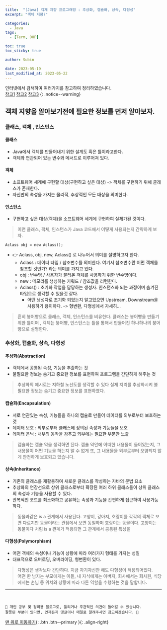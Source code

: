 ```yaml
---
title:  "[Java] 객체 지향 프로그래밍 : 추상화, 캡슐화, 상속, 다형성"
excerpt: "객체 지향?"

categories:
  - Java
tags:
  - [Term, OOP]

toc: true
toc_sticky: true

author: Subin

date: 2023-05-19
last_modified_at: 2023-05-22
---
```


인터넷에서 검색하여 여러가지를 참고하여 정리하였습니다.    
[참고1](https://velog.io/@dongvelop/Java-%ED%81%B4%EB%9E%98%EC%8A%A4-%EA%B0%9D%EC%B2%B4-%EC%9D%B8%EC%8A%A4%ED%84%B4%EC%8A%A4%EC%9D%98-%EC%B0%A8%EC%9D%B4)
[참고2](https://gmlwjd9405.github.io/2018/09/17/class-object-instance.html)
[참고3](https://www.codestates.com/blog/content/%EA%B0%9D%EC%B2%B4-%EC%A7%80%ED%96%A5-%ED%94%84%EB%A1%9C%EA%B7%B8%EB%9E%98%EB%B0%8D-%ED%8A%B9%EC%A7%95)
{: .notice--warning}


## 객체 지향을 알아보기전에 필요한 정보를 먼저 알아보자.

### 클래스, 객체 , 인스턴스

#### 클래스
  - Java에서 객체를 만들어내기 위한 설계도 혹은 틀이라고한다.
  - 객체와 연관되어 있는 변수와 메서드로 이루어져 있다.

#### 객체
  - 소프트웨어 세계에 구현할 대상(구현하고 싶은 대상) -> 객체를 구현하기 위해 클래스가 존재한다.
  - 자신만의 속성을 가지는 물리적, 추상적인 모든 대상을 의미한다.

#### 인스턴스
  - 구현하고 싶은 대상(객체)을 소프트웨어 세계에 구현하여 실체가된 것이다.

> 이런 클래스, 객체, 인스턴스가 Java 코드에서 어떻게 사용되는지 간략하게 보자.

```
Aclass obj = new Aclass();
```

- 👉 Aclass, obj, new, Aclass() 로 나누어서 의미를 설명하고자 한다.
  - Aclass : 데이터 타입 / 참조변수를 의미한다. 여기서 참조변수란 어떤 객체를 참조할 것인가? 라는 의미를 가지고 있다.
  - obj : 변수명 / 사용자가 불러온 객체를 사용하기 위한 변수명이다.
  - new : 메모리를 생성하는 키워드 / 참조값을 리턴한다.
  - Aclass() : 초기화 작업을 담당하는 생성자. 인스턴스화 되는 과정이며 숨겨진 타입으로 생각할 수 있을것 같다. 
    - 어떤 생성자로 초기화 되었는지 알고있으면 Upstream, Downstream을 사용하기 용이하다. -> 형변환, 다형성에서 자세히...

> 흔히 붕어빵으로 클래스, 객체, 인스턴스를 비유한다. 클래스는 붕어빵을 만들기 위한 틀이며 , 객체는 붕어빵, 인스턴스는 틀을 통해서 만들어진 하나하나의 붕어빵으로 설명한다.

### 추상화, 캡슐화, 상속, 다형성

#### 추상화(Abstraction)
- 객체에서 공통된 속성, 기능을 추출하는 것
- 불필요한 정보는 숨기고 중요한 정보를 표현하여 프로그램을 간단하게 해주는 것

> 추상화의 예시로는 지하철 노선도를 생각할 수 있다 실제 지리를 추상화시켜 불필요한 정보는 숨기고 중요한 정보를 표현하였다.

#### 캡슐화(Encapsulation)
- 서로 연관있는 속성, 기능들을 하나의 캡슐로 만들어 데이터를 외부로부터 보호하는 것
- 데이터 보호 : 외부로부터 클래스에 정의된 속성과 기능들을 보호
- 데이터 은닉 : 내부의 동작을 감추고 외부에는 필요한 부분만 노출

> 캡슐화는 캡슐 약을 생각하면 된다. 캡슐 약안에 어떠한 내용물이 들어있는지, 그 내용물이 어떤 기능을 하는지 알 수 없게 
> 또, 그 내용물을 외부로부터 오염되지 않게 안전하게 보호되고 있습니다. 

#### 상속(Inheritance)
- 기존의 클래스를 재활용하여 새로운 클래스를 작성하는 자바의 문법 요소
- 추상화의 연장선으로 상위 클래스로부터 확장된 여러 하위 클래스들이 상위 클래스의 속성과 기능을 사용할 수 있다.
- 반복적인 코드를 최소화하고 공유하는 속성과 기능을 간편하게 접근하여 사용가능하다.

> 동물과같은 is a 관계에서 사용된다. 고양이, 강아지, 호랑이를 각각의 객체로 보면 다르지만 동물이라는 관점에서 보면 동일하며 
> 호랑이는 동물이다. 고양이는 동물이다 처럼 is a 관계가 적용되면 그 관계에서 공통된 특성을 

#### 다형성(Polymorphism)
- 어떤 객체의 속성이나 기능이 상황에 따라 여러가지 형태를 가지는 성질
- 대표적으로 오버로딩, 오버라이딩, 형변환이 있다.

> 다형성은 생각보다 간단하다. 지금 자기자신만 해도 다형성이 적용되어있다.<br>
> 어떤 한 남자는 부모에게는 아들, 내 자식에게는 아버지, 회사에서는 회사원,  식당에서는 손님 등 위치와 상황에 따라 
> 다른 역할을 수행하는 것을 말합니다.

***
<br>
    
    📢 개인 공부 및 정리용 블로그로, 틀리거나 주관적인 의견이 들어갈 수 있습니다.
    잘못된 부분이 있다면, 언제든지 댓글이나 메일로 알려주시면 참고하겠습니다. 🔔

[맨 위로 이동하기](#){: .btn .btn--primary }{: .align-right}